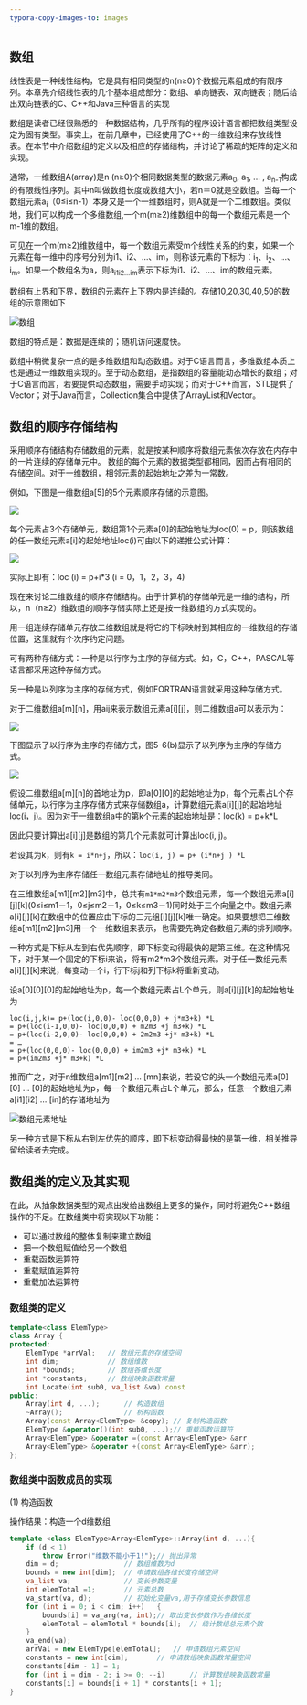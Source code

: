```yaml
---
typora-copy-images-to: images
---
```


## 数组

线性表是一种线性结构，它是具有相同类型的n(n≥0)个数据元素组成的有限序列。本章先介绍线性表的几个基本组成部分：数组、单向链表、双向链表；随后给出双向链表的C、C++和Java三种语言的实现

数组是读者已经很熟悉的一种数据结构，几乎所有的程序设计语言都把数组类型设定为固有类型。事实上，在前几章中，已经使用了C++的一维数组来存放线性表。在本节中介绍数组的定义以及相应的存储结构，并讨论了稀疏的矩阵的定义和实现。

通常，一维数组A(array)是n (n≥0)个相同数据类型的数据元素a<sub>0</sub>, a<sub>1</sub>, ... , a<sub>n-1</sub>构成的有限线性序列。其中n叫做数组长度或数组大小，若n＝0就是空数组。当每一个数组元素a<sub>i</sub>（0≤i≤n-1）本身又是一个一维数组时，则A就是一个二维数组。类似地，我们可以构成一个多维数组,一个m(m≥2)维数组中的每一个数组元素是一个m-1维的数组。

可见在一个m(m≥2)维数组中，每一个数组元素受m个线性关系的约束，如果一个元素在每一维中的序号分别为i1、i2、…、im，则称该元素的下标为：i<sub>1</sub>、i<sub>2</sub>、…、i<sub>m</sub>。如果一个数组名为a，则a<sub>i1i2…im</sub>表示下标为i1、i2、…、im的数组元素。

数组有上界和下界，数组的元素在上下界内是连续的。存储10,20,30,40,50的数组的示意图如下

![数组](../assets/1.13.jpg)

数组的特点是：数据是连续的；随机访问速度快。

数组中稍微复杂一点的是多维数组和动态数组。对于C语言而言，多维数组本质上也是通过一维数组实现的。至于动态数组，是指数组的容量能动态增长的数组；对于C语言而言，若要提供动态数组，需要手动实现；而对于C++而言，STL提供了Vector；对于Java而言，Collection集合中提供了ArrayList和Vector。

## 数组的顺序存储结构

采用顺序存储结构存储数组的元素，就是按某种顺序将数组元素依次存放在内存中的一片连续的存储单元中。
数组的每个元素的数据类型都相同，因而占有相同的存储空间。对于一维数组，相邻元素的起始地址之差为一常数。

例如，下图是一维数组a[5]的5个元素顺序存储的示意图。

![](images/数组1.png)

每个元素占3个存储单元，数组第1个元素a[0]的起始地址为loc(0) = p，则该数组的任一数组元素a[i]的起始地址loc(i)可由以下的递推公式计算：

![](images/数组2.png)

实际上即有：loc (i) = p+i*3       (i = 0，1，2，3，4) 

现在来讨论二维数组的顺序存储结构。由于计算机的存储单元是一维的结构，所以，n（n≥2）维数组的顺序存储实际上还是按一维数组的方式实现的。

用一组连续存储单元存放二维数组就是将它的下标映射到其相应的一维数组的存储位置，这里就有个次序约定问题。

可有两种存储方式：一种是以行序为主序的存储方式。如，C，C++，PASCAL等语言都采用这种存储方式。

另一种是以列序为主序的存储方式，例如FORTRAN语言就采用这种存储方式。

对于二维数组a\[m][n]，用aij来表示数组元素a\[i][j]，则二维数组a可以表示为： 

![](images/数组3.png)

下图显示了以行序为主序的存储方式，图5-6(b)显示了以列序为主序的存储方式。

![](images/数组4.png)

假设二维数组a\[m][n]的首地址为p，即a\[0][0]的起始地址为p，每个元素占L个存储单元，以行序为主序存储方式来存储数组a，计算数组元素a\[i][j]的起始地址loc(i，j)。因为对于一维数组a中的第k个元素的起始地址是：loc(k) = p+k*L

因此只要计算出a\[i][j]是数组的第几个元素就可计算出loc(i, j)。

若设其为k，则有`k = i*n+j`，所以：`loc(i, j) = p+ (i*n+j ) *L`

对于以列序为主序存储任一数组元素存储地址的推导类同。

在三维数组a\[m1]\[m2][m3]中，总共有`m1*m2*m3`个数组元素，每一个数组元素a\[i]\[j]\[k](0≤i≤m1－1，0≤j≤m2－1，0≤k≤m3－1)同时处于三个向量之中。数组元素a\[i]\[j][k]在数组中的位置应由下标的三元组\[i]\[j][k]唯一确定。如果要想把三维数组a\[m1]\[m2][m3]用一个一维数组来表示，也需要先确定各数组元素的排列顺序。

一种方式是下标从左到右优先顺序，即下标变动得最快的是第三维。在这种情况下，对于某一个固定的下标i来说，将有m2*m3个数组元素。对于任一数组元素a\[i]\[j][k]来说，每变动一个i，行下标j和列下标k将重新变动。

设a\[0]\[0][0]的起始地址为p，每一个数组元素占L个单元，则a\[i]\[j][k]的起始地址为

```
loc(i,j,k)= p+(loc(i,0,0)- loc(0,0,0) + j*m3+k) *L
= p+(loc(i-1,0,0)- loc(0,0,0) + m2m3 +j m3+k) *L
= p+(loc(i-2,0,0)- loc(0,0,0) + 2m2m3 +j* m3+k) *L
= …
= p+(loc(0,0,0)- loc(0,0,0) + im2m3 +j* m3+k) *L
= p+(im2m3 +j* m3+k) *L
```

推而广之，对于n维数组a\[m1]\[m2] … [mn]来说，若设它的头一个数组元素a\[0][0] … [0]的起始地址为p，每一个数组元素占L个单元，那么，任意一个数组元素a\[i1][i2] … [in]的存储地址为 

![数组元素地址](images/数组元素地址.png)

另一种方式是下标从右到左优先的顺序，即下标变动得最快的是第一维，相关推导留给读者去完成。 

## 数组类的定义及其实现

在此，从抽象数据类型的观点出发给出数组上更多的操作，同时将避免C++数组操作的不足。在数组类中将实现以下功能：

- 可以通过数组的整体复制来建立数组
- 把一个数组赋值给另一个数组
- 重载函数运算符
- 重载赋值运算符
- 重载加法运算符


### 数组类的定义

```c++
template<class ElemType>
class Array {
protected:
	ElemType *arrVal;	// 数组元素的存储空间 
	int dim;			// 数组维数
	int *bounds;		// 数组各维长度
	int *constants;		// 数组映象函数常量
 	int Locate(int sub0, va_list &va) const
public:
	Array(int d, ...);		// 构造数组
	~Array();				// 析构函数
	Array(const Array<ElemType> &copy);	// 复制构造函数
	ElemType &operator()(int sub0, ...);// 重载函数运算符
	Array<ElemType> &operator =(const Array<ElemType> &arr
	Array<ElemType> &operator +(const Array<ElemType> &arr); 
};
```

### 数组类中函数成员的实现

(1) 构造函数

操作结果：构造一个d维数组

```c++
template <class ElemType>Array<ElemType>::Array(int d, ...){
	if (d < 1)				
		throw Error("维数不能小于1!");// 抛出异常
	dim = d;				// 数组维数为d
	bounds = new int[dim];	// 申请数组各维长度存储空间
	va_list va;				// 变长参数变量
	int elemTotal =1;		// 元素总数
	va_start(va, d);		// 初始化变量va,用于存储变长参数信息
	for (int i = 0; i < dim; i++)	{
		bounds[i] = va_arg(va, int);// 取出变长参数作为各维长度
		elemTotal = elemTotal * bounds[i];	// 统计数组总元素个数
	}
	va_end(va); 
	arrVal = new ElemType[elemTotal];	// 申请数组元素空间
	constants = new int[dim];		// 申请数组映象函数常量空间
	constants[dim - 1] = 1;
	for (int i = dim - 2; i >= 0; --i)		// 计算数组映象函数常量
	constants[i] = bounds[i + 1] * constants[i + 1]; 
}
```